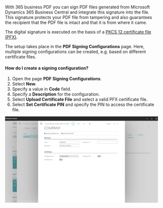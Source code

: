 With 365 business PDF you can sign PDF files generated from Microsoft Dynamics 365 Business Central and integrate this signature into the file. This signature protects your PDF file from tampering and also guarantees the recipient that the PDF file is intact and that it is from where it came.

The digital signature is executed on the basis of a [PKCS 12 certificate file (PFX)](https://en.wikipedia.org/wiki/PKCS_12).

The setup takes place in the **PDF Signing Configurations** page. Here, multiple signing configurations can be created, e.g. based on different certificate files.

#### How do I create a signing configuration?

1. Open the page **PDF Signing Configurations**.
2. Select **New**.
3. Specify a value in **Code** field.
4. Specify a **Description** for the configuration.
5. Select **Upload Certificate File** and select a valid PFX certificate file.
6. Select **Set Certificate PIN** and specify the PIN to access the certificate file.

![Signing Configuration](/assets/images/365-business-pdf/signing-configuration.png)  
